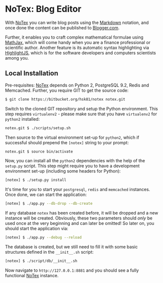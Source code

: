 # NoTex: Blog Editor

With [NoTex][0] you can write blog posts using the [Markdown][1] notation, and once done the content can be published to [Blogger.com][2].

Further, it enables you to craft complex mathematical formulae using [MathJax][3], which will come handy when you are a finance professional or scientific author. Another feature is its automatic syntax highlighting via [HighlightJS][4], which is for the software developers and computers scientists among you.

## Local Installation

Pre-requisites: [NoTex][0] depends on Python 2, PostgreSQL 9.2, Redis and Memcached. Further, you require GIT to get the source code:

```bash
$ git clone https://bitbucket.org/hsk81/notex notex.git
```

Switch to the cloned GIT repository and setup the Python environment. This step requires `virtualenv2` - please make sure that you have `virtualenv2` for `python2` installed:
```bash
notex.git $ ./scripts/setup.sh
```

Then source to the virtual environment set-up for `python2`, which if successful should prepend the `[notex]` string to your prompt:
```bash
notex.git $ source bin/activate
```

Now, you can install all the `python2` dependencies with the help of the `setup.py` script. This step might require you to have a development environment set-up (including some headers for Python):
```bash
[notex] $ ./setup.py install
```

It's time for you to start your `postgresql`, `redis` and `memcached` instances. Once done, we can start the application:
```bash
[notex] $ ./app.py --db-drop --db-create
```

If any database `notex` has been created before, it will be dropped and a new instance will be created. Obviously, these two parameters should *only* be used once at the very beginning and can later be omitted! So later on, you should start the application via:
```bash
[notex] $ ./app.py --debug --reload
```

The database is created, but we still need to fill it with some basic structures defined in the `__init__.sh` script:
```bash
[notex] $ ./script/db/__init__.sh
```

Now navigate to `http://127.0.0.1:8881` and you should see a fully functional [NoTex][0] instance.

[0]: https://www.notex.ch/editor
[1]: https://daringfireball.net/projects/markdown/
[2]: https://www.blogger.com/
[3]: https://www.mathjax.org/
[4]: https://highlightjs.org/
